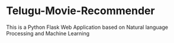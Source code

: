 # Telugu-Movie-Recommender
This is a Python Flask Web Application based on Natural language Processing and Machine Learning
